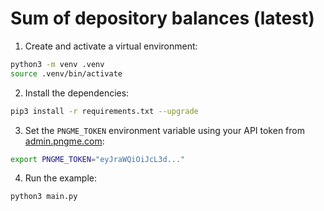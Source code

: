 # Sum of depository balances (latest)

1. Create and activate a virtual environment:

```bash
python3 -m venv .venv
source .venv/bin/activate
```

2. Install the dependencies:

```bash
pip3 install -r requirements.txt --upgrade
```

3. Set the `PNGME_TOKEN` environment variable using your API token from [admin.pngme.com](https://admin.pngme.com):

```bash
export PNGME_TOKEN="eyJraWQiOiJcL3d..."
```

4. Run the example:

```bash
python3 main.py

```
